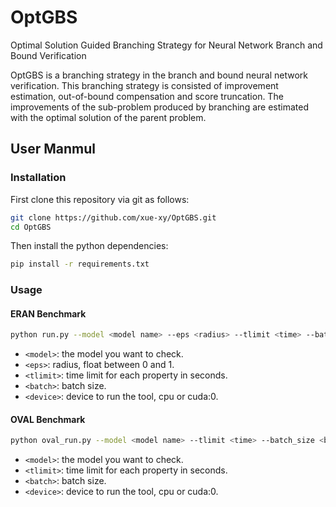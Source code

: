 # OptGBS
Optimal Solution Guided Branching Strategy for Neural Network Branch and Bound Verification

OptGBS is a branching strategy in the branch and bound neural network verification. 
This branching strategy is consisted of improvement estimation, out-of-bound compensation and score truncation. The improvements of the sub-problem produced by branching are estimated with the optimal solution of the parent problem.


## User Manmul
### Installation
First clone this repository via git as follows:
```bash
git clone https://github.com/xue-xy/OptGBS.git
cd OptGBS
```
Then install the python dependencies:
```bash
pip install -r requirements.txt
```
### Usage

#### ERAN Benchmark
```bash
python run.py --model <model name> --eps <radius> --tlimit <time> --batch_size <batch> --device <device>
```
+ `<model>`: the model you want to check.
+ `<eps>`: radius, float between 0 and 1.
+ `<tlimit>`: time limit for each property in seconds.
+ `<batch>`: batch size.
+ `<device>`: device to run the tool, cpu or cuda:0.


#### OVAL Benchmark
```bash
python oval_run.py --model <model name> --tlimit <time> --batch_size <batch> --device <device>
```
+ `<model>`: the model you want to check.
+ `<tlimit>`: time limit for each property in seconds.
+ `<batch>`: batch size.
+ `<device>`: device to run the tool, cpu or cuda:0.